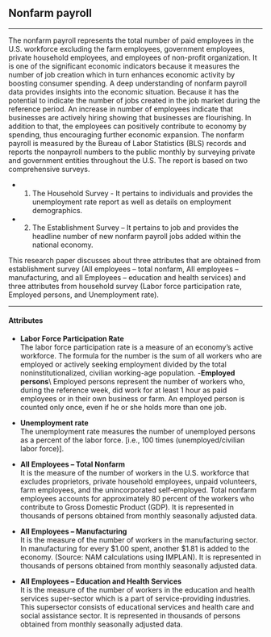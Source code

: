 <!--
 * @Author: your name
 * @Date: 2020-10-07 15:38:46
 * @LastEditTime: 2020-10-07 15:44:27
 * @LastEditors: Please set LastEditors
 * @Description: In User Settings Edit
 * @FilePath: \github_test\README_NP.md
-->
## Nonfarm payroll
- - - 
The nonfarm payroll represents the total number of paid employees in the U.S. workforce excluding the farm employees, government employees, private household employees, and employees of non-profit organization. It is one of the significant economic indicators because it measures the number of job creation which in turn enhances economic activity by boosting consumer spending. A deep understanding of nonfarm payroll data provides insights into the economic situation. Because it has the potential to indicate the number of jobs created in the job market during the reference period. An increase in number of employees indicate that businesses are actively hiring showing that businesses are flourishing. In addition to that, the employees can positively contribute to economy by spending, thus encouraging further economic expansion.
The nonfarm payroll is measured by the Bureau of Labor Statistics (BLS) records and reports the nonpayroll numbers to the public monthly by surveying private and government entities throughout the U.S. The report is based on two comprehensive surveys. 
- 1.	The Household Survey - It pertains to individuals and provides the unemployment rate report as well as details on employment demographics. 
- 2.	The Establishment Survey – It pertains to job and provides the headline number of new nonfarm payroll jobs added within the national economy.

This research paper discusses about three attributes that are obtained from establishment survey (All employees – total nonfarm, All employees – manufacturing, and all Employees – education and health services) and three attributes from household survey (Labor force participation rate, Employed persons, and Unemployment rate). 

***
#### Attributes 
- **Labor Force Participation Rate**\
The labor force participation rate is a measure of an economy’s active workforce. The formula for the number is the sum of all workers who are employed or actively seeking employment divided by the total noninstitutionalized, civilian working-age population.
-**Employed persons**\ 
Employed persons represent the number of workers who, during the reference week, did work for at least 1 hour as paid employees or in their own business or farm. An employed person is counted only once, even if he or she holds more than one job.
- **Unemployment rate**\
The unemployment rate measures the number of unemployed persons as a percent of the labor force. [i.e., 100 times (unemployed/civilian labor force)].
- **All Employees – Total Nonfarm**\
It is the measure of the number of workers in the U.S. workforce that excludes proprietors, private household employees, unpaid volunteers, farm employees, and the unincorporated self-employed. Total nonfarm employees accounts for approximately 80 percent of the workers who contribute to Gross Domestic Product (GDP). It is represented in thousands of persons obtained from monthly seasonally adjusted data.

- **All Employees – Manufacturing**\
It is the measure of the number of workers in the manufacturing sector. In manufacturing for every $1.00 spent, another $1.81 is added to the economy.  (Source: NAM calculations using IMPLAN). It is represented in thousands of persons obtained from monthly seasonally adjusted data.
- **All Employees – Education and Health Services**\
It is the measure of the number of workers in the education and health services super-sector which is a part of service-providing industries. This supersector consists of educational services and health care and social assistance sector. It is represented in thousands of persons obtained from monthly seasonally adjusted data.
